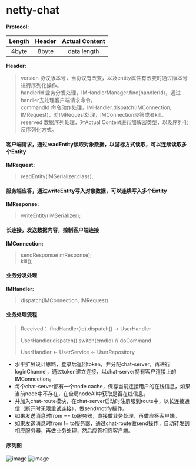 # netty-chat

**Protocol:**<br>

| Length | Header  | Actual Content |
| :----: |:-------:| :-------------:|
| 4byte  | 8byte   |   data length  |

**Header:**<br>

> version   协议版本号，当协议有改变，以及entity属性有改变时通过版本号进行序列化操作。<br>
> handlerId 业务分发处理，IMHandlerManager.find(handlerId)，通过handler去处理客户端请求命令。<br>
> commandId 命令动作处理，IMHandler.dispatch(IMConnection, IMRequest)，对IMRequest处理，IMConnection应答或者kill。<br>
> reserved  数据序列处理，对Actual Content进行加解密类型，以及序列化反序列化方式。<br>

#### 客户端请求，通过readEntity读取对象数据，以游标方式读取，可以连续读取多个Entity
**IMRequest:**<br>
> readEntity(IMSerializer.class);<br>

#### 服务端应答，通过writeEntity写入对象数据，可以连续写入多个Entity
**IMResponse:**<br>
> writeEntity(IMSerializer);<br>

#### 长连接，发送数据内容，控制客户端连接
**IMConnection:**<br>
> sendResponse(imResponse);<br>
> kill();<br>

#### 业务分发处理
**IMHandler:**<br>
> dispatch(IMConnection, IMRequest)<br>

#### 业务处理流程<br>
> Received：
> findHandler(id).dispatch() -> UserHandler
>
> UserHandler.dispatch()
>    switch(cmdId)
>    // doCommand
>
> UserHandler <- UserService <- UserRepository<br>
  
* 水平扩展设计思路，登录后返回token，并分配chat-server，再进行loginChannel，通过token建立连接，以chat-server持有客户连接上的IMConnection。
* 每个chat-server都有一个node cache，保存当前连接用户的在线信息，如果当前node中不存在，在全局nodeAll中获取是否在线信息。
* 并加入chat-route模块，在chat-server启动时注册服到route中，以长连接通信（断开时无限重试连接），做send/notify操作。
* 如果发送消息时from == to服务器，直接做业务处理，再做应答客户端。
* 如果发送消息时from != to服务器，通过chat-route做send操作，自动转发到相应服务器，再做业务处理，然后应答相应客户端。

#### 序列图
![image](https://raw.githubusercontent.com/im-qq/netty-chat/master/docs/uml/Login.jpg)
![image](https://raw.githubusercontent.com/im-qq/netty-chat/master/docs/uml/Message.jpg)
